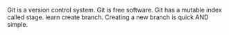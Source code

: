 Git is a version control system.
Git is free software.
Git has a mutable index called stage.
learn create branch.
Creating a new branch is quick AND simple.